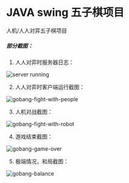 # JAVA swing 五子棋项目
人机/人人对弈五子棋项目

##### 部分截图：

1. 人人对弈时服务器日志：

![server running](http://res.mrhuo.com/github/gobang-simple-server.png)

2. 人人对弈时客户端运行截图：

![gobang-fight-with-people](http://res.mrhuo.com/github/gobang-fight-with-people.png)

3. 人机对战截图：

![gobang-fight-with-robot](http://res.mrhuo.com/github/gobang-fight-with-robot.png)

4. 游戏结束截图：

![gobang-game-over](http://res.mrhuo.com/github/gobang-game-over.png)

5. 极端情况，和局截图：

![gobang-balance](http://res.mrhuo.com/github/gobang-balance.png)
